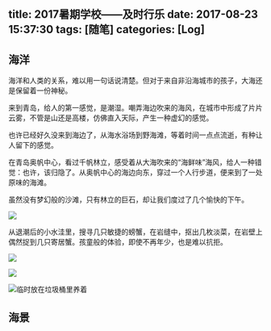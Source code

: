 title: 2017暑期学校——及时行乐
date: 2017-08-23 15:37:30
tags: [随笔]
categories: [Log]
---
## 海洋
海洋和人类的关系，难以用一句话说清楚。但对于来自非沿海城市的孩子，大海还是保留着一份神秘。

来到青岛，给人的第一感觉，是潮湿。嘲弄海边吹来的海风，在城市中形成了片片云雾，不管是山还是高楼，仿佛直入天际，产生一种虚幻的感觉。

也许已经好久没来到海边了，从海水浴场到野海滩，等着时间一点点流逝，有种让人留下的感觉。

在青岛奥帆中心，看过千帆林立，感受着从大海吹来的“海鲜味”海风，给人一种错觉：也许，该归隐了。从奥帆中心的海边向东，穿过一个人行步道，便来到了一处原味的海滩。

虽然没有梦幻般的沙滩，只有林立的巨石，却让我们度过了几个愉快的下午。

![](http://data.xuxinting.cn/xuxinting/2017-07-summer-school/20170823154459.jpg)

从退潮后的小水洼里，搜寻几只敏捷的螃蟹，在岩缝中，抠出几枚淡菜，在岩壁上偶然捉到几只寄居蟹。孩童般的体验，即使不再年少，也是难以抗拒。

![](http://data.xuxinting.cn/xuxinting/2017-07-summer-school/20170823154446.jpg)

![](http://data.xuxinting.cn/xuxinting/2017-07-summer-school/IMG_20170715_144140.jpg)

![临时放在垃圾桶里养着](http://data.xuxinting.cn/xuxinting/2017-07-summer-school/IMG_20170715_195253_s.jpg)

## 海景

